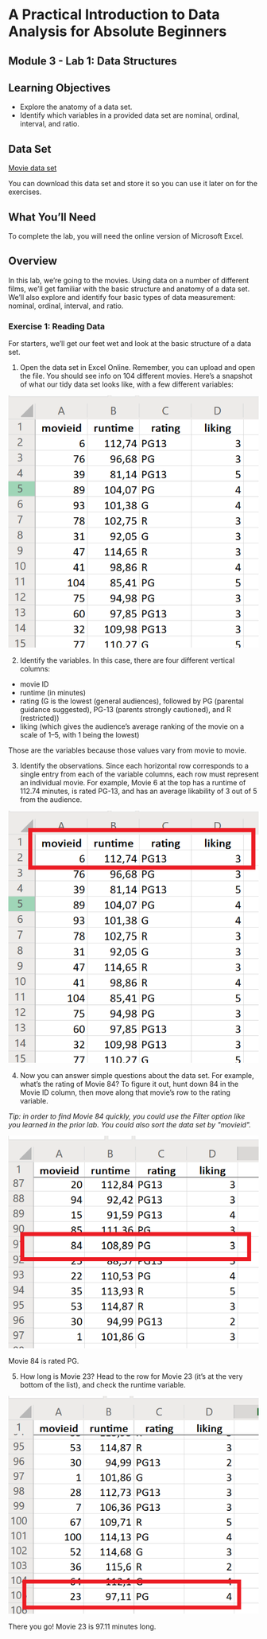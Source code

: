 # A Practical Introduction to Data Analysis for Absolute Beginners

## Module 3 - Lab 1: Data Structures

## Learning Objectives

* Explore the anatomy of a data set.
* Identify which variables in a provided data set are nominal, ordinal, interval, and ratio.

## Data Set

[Movie data set](Module%203%20Lab%20Data%20Structures%20-%20movie%20data.xlsx)

You can download this data set and store it so you can use it later on for the exercises.

## What You’ll Need

To complete the lab, you will need the online version of Microsoft Excel.

## Overview

In this lab, we’re going to the movies. Using data on a number of different films, we’ll get familiar with the basic structure and anatomy of a data set. We’ll also explore and identify four basic types of data measurement: nominal, ordinal, interval, and ratio.

### Exercise 1: Reading Data

For starters, we’ll get our feet wet and look at the basic structure of a data set.

1. Open the data set in Excel Online. Remember, you can upload and open the file. You should see info on 104 different movies. Here’s a snapshot of what our tidy data set looks like, with a few different variables:

![Movie data variable](img/2020-06-17-12-38-00.png)

2. Identify the variables. In this case, there are four different vertical columns:

* movie ID
* runtime (in minutes)
* rating (G is the lowest (general audiences), followed by PG (parental guidance suggested), PG-13 (parents strongly cautioned), and R (restricted))
* liking (which gives the audience’s average ranking of the movie on a scale of 1–5, with 1 being the lowest)

Those are the variables because those values vary from movie to movie.

3. Identify the observations. Since each horizontal row corresponds to a single entry from each of the variable columns, each row must represent an individual movie. For example, Movie 6 at the top has a runtime of 112.74 minutes, is rated PG-13, and has an average likability of 3 out of 5
from the audience.

![Movie 6](img/2020-06-17-12-44-12.png)

4. Now you can answer simple questions about the data set. For example, what’s the rating of Movie 84? To figure it out, hunt down 84 in the Movie ID column, then move along that movie’s row to the rating variable.

*Tip: in order to find Movie 84 quickly, you could use the Filter option like you learned in the prior lab. You could also sort the data set by "movieid".*

![Movie 84](img/2020-06-17-12-48-25.png)

Movie 84 is rated PG.

5. How long is Movie 23? Head to the row for Movie 23 (it’s at the very bottom of the list), and check the runtime variable.

![Movie 23](img/2020-06-17-12-52-03.png)

There you go! Movie 23 is 97.11 minutes long.
